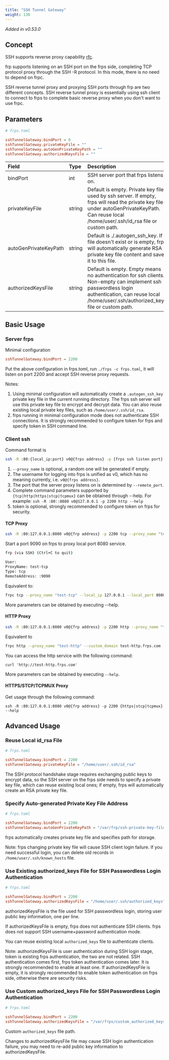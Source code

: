 ```yaml
---
title: "SSH Tunnel Gateway"
weight: 130
---
```


*Added in v0.53.0*

## Concept

SSH supports reverse proxy capability [rfc](https://www.rfc-editor.org/rfc/rfc4254#page-16).

frp supports listening on an SSH port on the frps side, completing TCP protocol proxy through the SSH -R protocol. In this mode, there is no need to depend on frpc.

SSH reverse tunnel proxy and proxying SSH ports through frp are two different concepts. SSH reverse tunnel proxy is essentially using ssh client to connect to frps to complete basic reverse proxy when you don't want to use frpc.

## Parameters

```toml
# frps.toml

sshTunnelGateway.bindPort = 0
sshTunnelGateway.privateKeyFile = ""
sshTunnelGateway.autoGenPrivateKeyPath = ""
sshTunnelGateway.authorizedKeysFile = ""
```

| Field | Type | Description | Required |
| :--- | :--- | :--- | :--- |
| bindPort | int | SSH server port that frps listens on. | YES |
| privateKeyFile | string | Default is empty. Private key file used by ssh server. If empty, frps will read the private key file under autoGenPrivateKeyPath. Can reuse local /home/user/.ssh/id_rsa file or custom path. | No |
| autoGenPrivateKeyPath | string | Default is ./.autogen_ssh_key. If file doesn't exist or is empty, frps will automatically generate RSA private key file content and save it to this file. | No |
| authorizedKeysFile | string | Default is empty. Empty means no authentication for ssh clients. Non-empty can implement ssh passwordless login authentication, can reuse local /home/user/.ssh/authorized_keys file or custom path. | No |

## Basic Usage

### Server frps

Minimal configuration

```toml
sshTunnelGateway.bindPort = 2200
```

Put the above configuration in frps.toml, run `./frps -c frps.toml`, it will listen on port 2200 and accept SSH reverse proxy requests.

Notes:
1. Using minimal configuration will automatically create a `.autogen_ssh_key` private key file in the current running directory. The frps ssh server will use this private key file to encrypt and decrypt data. You can also reuse existing local private key files, such as `/home/user/.ssh/id_rsa`.
2. frps running in minimal configuration mode does not authenticate SSH connections. It is strongly recommended to configure token for frps and specify token in SSH command line.

### Client ssh

Command format is

```bash
ssh -R :80:{local_ip:port} v0@{frps address} -p {frps ssh listen port} {tcp|http|https|stcp|tcpmux} --remote_port {real remote port} --proxy_name {proxy_name} --token {frp token}
```

1. `--proxy_name` is optional, a random one will be generated if empty.
2. The username for logging into frps is unified as v0, which has no meaning currently, i.e. `v0@{frps address}`.
3. The port that the server proxy listens on is determined by `--remote_port`.
4. Complete command parameters supported by `{tcp|http|https|stcp|tcpmux}` can be obtained through --help. For example: `ssh -R :80::8080 v0@127.0.0.1 -p 2200 http --help`
5. token is optional, strongly recommended to configure token on frps for security.

#### TCP Proxy

```bash
ssh -R :80:127.0.0.1:8080 v0@{frp address} -p 2200 tcp --proxy_name "test-tcp" --remote_port 9090
```

Start a port 9090 on frps to proxy local port 8080 service.

```bash
frp (via SSH) (Ctrl+C to quit)

User: 
ProxyName: test-tcp
Type: tcp
RemoteAddress: :9090
```

Equivalent to:

```bash
frpc tcp --proxy_name "test-tcp" --local_ip 127.0.0.1 --local_port 8080 --remote_port 9090
```

More parameters can be obtained by executing --help.

#### HTTP Proxy

```bash
ssh -R :80:127.0.0.1:8080 v0@{frp address} -p 2200 http --proxy_name "test-http" --custom_domain test-http.frps.com 
```

Equivalent to

```bash
frpc http --proxy_name "test-http" --custom_domain test-http.frps.com
```

You can access the http service with the following command:

`curl 'http://test-http.frps.com'`

More parameters can be obtained by executing `--help`.

#### HTTPS/STCP/TCPMUX Proxy

Get usage through the following command:

`ssh -R :80:127.0.0.1:8080 v0@{frp address} -p 2200 {https|stcp|tcpmux} --help`

## Advanced Usage

### Reuse Local id_rsa File

```toml
# frps.toml

sshTunnelGateway.bindPort = 2200
sshTunnelGateway.privateKeyFile = "/home/user/.ssh/id_rsa"
```

The SSH protocol handshake stage requires exchanging public keys to encrypt data, so the SSH server on the frps side needs to specify a private key file, which can reuse existing local ones; if empty, frps will automatically create an RSA private key file.

### Specify Auto-generated Private Key File Address

```toml
# frps.toml

sshTunnelGateway.bindPort = 2200
sshTunnelGateway.autoGenPrivateKeyPath = "/var/frp/ssh-private-key-file"
```

frps automatically creates private key file and specifies path for storage.

Note: frps changing private key file will cause SSH client login failure. If you need successful login, you can delete old records in `/home/user/.ssh/known_hosts` file.

### Use Existing authorized_keys File for SSH Passwordless Login Authentication

```toml
# frps.toml

sshTunnelGateway.bindPort = 2200
sshTunnelGateway.authorizedKeysFile = "/home/user/.ssh/authorized_keys"
```

authorizedKeysFile is the file used for SSH passwordless login, storing user public key information, one per line.

If authorizedKeysFile is empty, frps does not authenticate SSH clients. frps does not support SSH username+password authentication mode.

You can reuse existing local `authorized_keys` file to authenticate clients.

Note: authorizedKeysFile is user authentication during SSH login stage, token is existing frps authentication, the two are not related. SSH authentication comes first, frps token authentication comes later. It is strongly recommended to enable at least one. If authorizedKeysFile is empty, it is strongly recommended to enable token authentication on frps side, otherwise there are security risks.

### Use Custom authorized_keys File for SSH Passwordless Login Authentication

```toml
# frps.toml

sshTunnelGateway.bindPort = 2200
sshTunnelGateway.authorizedKeysFile = "/var/frps/custom_authorized_keys_file"
```

Custom `authorized_keys` file path.

Changes to authorizedKeysFile file may cause SSH login authentication failure, you may need to re-add public key information to authorizedKeysFile.